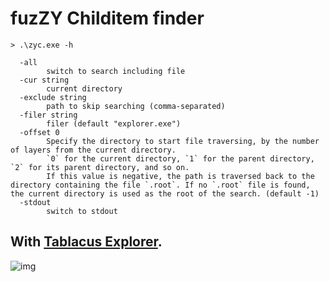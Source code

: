 # fuzZY Childitem finder


```
> .\zyc.exe -h

  -all
        switch to search including file
  -cur string
        current directory
  -exclude string
        path to skip searching (comma-separated)
  -filer string
        filer (default "explorer.exe")
  -offset 0
        Specify the directory to start file traversing, by the number of layers from the current directory.
        `0` for the current directory, `1` for the parent directory, `2` for its parent directory, and so on.
        If this value is negative, the path is traversed back to the directory containing the file `.root`. If no `.root` file is found, the current directory is used as the root of the search. (default -1)
  -stdout
        switch to stdout
```


## With [Tablacus Explorer](https://tablacus.github.io/explorer.html).


![img](image.png)
